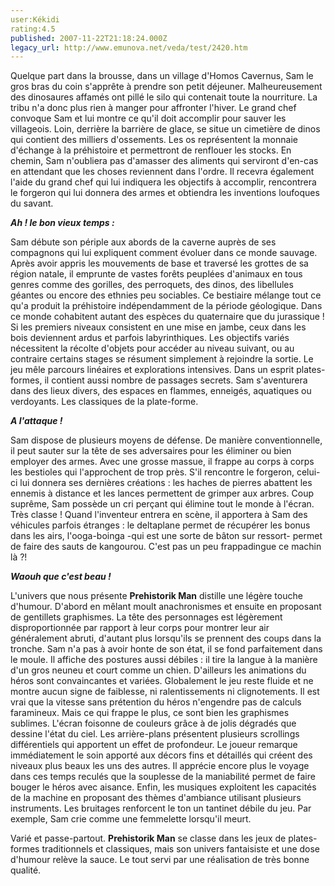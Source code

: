 ```yaml
---
user:Kékidi
rating:4.5
published: 2007-11-22T21:18:24.000Z
legacy_url: http://www.emunova.net/veda/test/2420.htm
---
```

Quelque part dans la brousse, dans un village d'Homos Cavernus, Sam le gros bras du coin s'apprête à prendre son petit déjeuner. Malheureusement des dinosaures affamés ont pillé le silo qui contenait toute la nourriture. La tribu n'a donc plus rien à manger pour affronter l'hiver. Le grand chef convoque Sam et lui montre ce qu'il doit accomplir pour sauver les villageois. Loin, derrière la barrière de glace, se situe un cimetière de dinos qui contient des milliers d'ossements. Les os représentent la monnaie d'échange à la préhistoire et permettront de renflouer les stocks. En chemin, Sam n'oubliera pas d'amasser des aliments qui serviront d'en-cas en attendant que les choses reviennent dans l'ordre. Il recevra également l'aide du grand chef qui lui indiquera les objectifs à accomplir, rencontrera le forgeron qui lui donnera des armes et obtiendra les inventions loufoques du savant.  

  

_**Ah ! le bon vieux temps :**_  

  

Sam débute son périple aux abords de la caverne auprès de ses compagnons qui lui expliquent comment évoluer dans ce monde sauvage. Après avoir appris les mouvements de base et traversé les grottes de sa région natale, il emprunte de vastes forêts peuplées d'animaux en tous genres comme des gorilles, des perroquets, des dinos, des libellules géantes ou encore des ethnies peu sociables. Ce bestiaire mélange tout ce qu'a produit la préhistoire indépendamment de la période géologique. Dans ce monde cohabitent autant des espèces du quaternaire que du jurassique ! Si les premiers niveaux consistent en une mise en jambe, ceux dans les bois deviennent ardus et parfois labyrinthiques. Les objectifs variés nécessitent la récolte d'objets pour accéder au niveau suivant, ou au contraire certains stages se résument simplement à rejoindre la sortie. Le jeu mêle parcours linéaires et explorations intensives. Dans un esprit plates-formes, il contient aussi nombre de passages secrets. Sam s'aventurera dans des lieux divers, des espaces en flammes, enneigés, aquatiques ou verdoyants. Les classiques de la plate-forme.  

  

_**A l'attaque !**_  

  

Sam dispose de plusieurs moyens de défense. De manière conventionnelle, il peut sauter sur la tête de ses adversaires pour les éliminer ou bien employer des armes. Avec une grosse massue, il frappe au corps à corps les bestioles qui l'approchent de trop près. S'il rencontre le forgeron, celui-ci lui donnera ses dernières créations : les haches de pierres abattent les ennemis à distance et les lances permettent de grimper aux arbres. Coup suprême, Sam possède un cri perçant qui élimine tout le monde à l'écran. Très classe ! Quand l'inventeur entrera en scène, il apportera à Sam des véhicules parfois étranges : le deltaplane permet de récupérer les bonus dans les airs, l'ooga-boinga -qui est une sorte de bâton sur ressort- permet de faire des sauts de kangourou. C'est pas un peu frappadingue ce machin là ?!  

  

_**Waouh que c'est beau !**_  

  

L'univers que nous présente **Prehistorik Man** distille une légère touche d'humour. D'abord en mêlant moult anachronismes et ensuite en proposant de gentillets graphismes. La tête des personnages est légèrement disproportionnée par rapport à leur corps pour montrer leur air généralement abruti, d'autant plus lorsqu'ils se prennent des coups dans la tronche. Sam n'a pas à avoir honte de son état, il se fond parfaitement dans le moule. Il affiche des postures aussi débiles : il tire la langue à la manière d'un gros neuneu et court comme un chien. D'ailleurs les animations du héros sont convaincantes et variées. Globalement le jeu reste fluide et ne montre aucun signe de faiblesse, ni ralentissements ni clignotements. Il est vrai que la vitesse sans prétention du héros n'engendre pas de calculs faramineux. Mais ce qui frappe le plus, ce sont bien les graphismes sublimes. L'écran foisonne de couleurs grâce à de jolis dégradés que dessine l'état du ciel. Les arrière-plans présentent plusieurs scrollings différentiels qui apportent un effet de profondeur. Le joueur remarque immédiatement le soin apporté aux décors fins et détaillés qui créent des niveaux plus beaux les uns des autres. Il apprécie encore plus le voyage dans ces temps reculés que la souplesse de la maniabilité permet de faire bouger le héros avec aisance. Enfin, les musiques exploitent les capacités de la machine en proposant des thèmes d'ambiance utilisant plusieurs instruments. Les bruitages renforcent le ton un tantinet débile du jeu. Par exemple, Sam crie comme une femmelette lorsqu'il meurt.  

  

Varié et passe-partout. **Prehistorik Man** se classe dans les jeux de plates-formes traditionnels et classiques, mais son univers fantaisiste et une dose d'humour relève la sauce. Le tout servi par une réalisation de très bonne qualité.